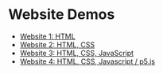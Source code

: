 # Website Demos
- [Website 1: HTML](https://ellennickles.github.io/demos/website1_html/index.html)
- [Website 2: HTML, CSS](https://ellennickles.github.io/demos/website2_html_css/index.html)
- [Website 3: HTML, CSS, JavaScript](https://ellennickles.github.io/demos/website3_html_css_js/index.html)
- [Website 4: HTML, CSS, Javascript / p5.js](https://ellennickles.github.io/demos/website4_html_css_js_p5/index.html)

